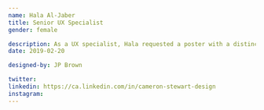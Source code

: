 ```yaml
---
name: Hala Al-Jaber
title: Senior UX Specialist
gender: female

description: As a UX specialist, Hala requested a poster with a distinct illustration style featuring a pair of binoculars — this poster highlights Hala's style and the observatory nature of her work.
date: 2019-02-20

designed-by: JP Brown

twitter: 
linkedin: https://ca.linkedin.com/in/cameron-stewart-design
instagram:
---
```

